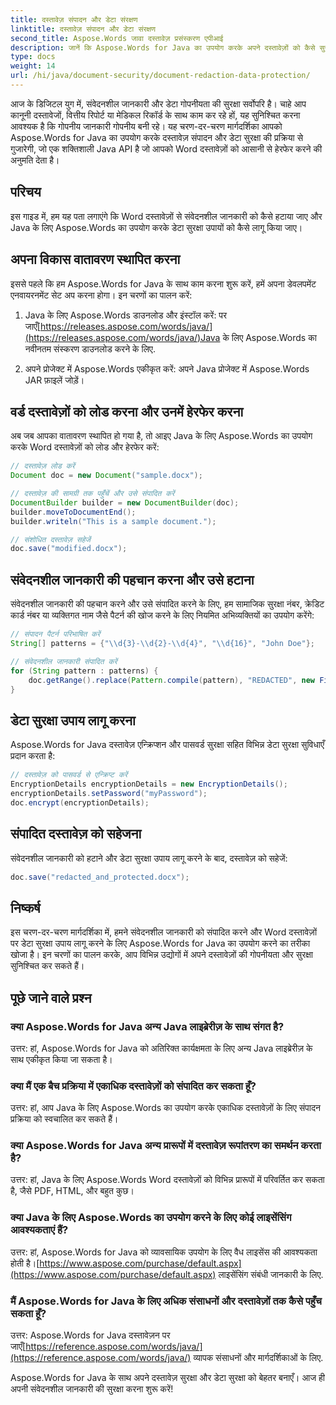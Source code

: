 ```yaml
---
title: दस्तावेज़ संपादन और डेटा संरक्षण
linktitle: दस्तावेज़ संपादन और डेटा संरक्षण
second_title: Aspose.Words जावा दस्तावेज़ प्रसंस्करण एपीआई
description: जानें कि Aspose.Words for Java का उपयोग करके अपने दस्तावेज़ों को कैसे सुरक्षित रखें और संवेदनशील डेटा को कैसे संपादित करें। स्रोत कोड के साथ चरण-दर-चरण मार्गदर्शिका।
type: docs
weight: 14
url: /hi/java/document-security/document-redaction-data-protection/
---
```


आज के डिजिटल युग में, संवेदनशील जानकारी और डेटा गोपनीयता की सुरक्षा सर्वोपरि है। चाहे आप कानूनी दस्तावेजों, वित्तीय रिपोर्ट या मेडिकल रिकॉर्ड के साथ काम कर रहे हों, यह सुनिश्चित करना आवश्यक है कि गोपनीय जानकारी गोपनीय बनी रहे। यह चरण-दर-चरण मार्गदर्शिका आपको Aspose.Words for Java का उपयोग करके दस्तावेज़ संपादन और डेटा सुरक्षा की प्रक्रिया से गुजारेगी, जो एक शक्तिशाली Java API है जो आपको Word दस्तावेज़ों को आसानी से हेरफेर करने की अनुमति देता है।

## परिचय

इस गाइड में, हम यह पता लगाएंगे कि Word दस्तावेज़ों से संवेदनशील जानकारी को कैसे हटाया जाए और Java के लिए Aspose.Words का उपयोग करके डेटा सुरक्षा उपायों को कैसे लागू किया जाए। 

## अपना विकास वातावरण स्थापित करना

इससे पहले कि हम Aspose.Words for Java के साथ काम करना शुरू करें, हमें अपना डेवलपमेंट एनवायरनमेंट सेट अप करना होगा। इन चरणों का पालन करें:

1.  Java के लिए Aspose.Words डाउनलोड और इंस्टॉल करें: पर जाएँ[https://releases.aspose.com/words/java/](https://releases.aspose.com/words/java/)Java के लिए Aspose.Words का नवीनतम संस्करण डाउनलोड करने के लिए.

2. अपने प्रोजेक्ट में Aspose.Words एकीकृत करें: अपने Java प्रोजेक्ट में Aspose.Words JAR फ़ाइलें जोड़ें।

## वर्ड दस्तावेज़ों को लोड करना और उनमें हेरफेर करना

अब जब आपका वातावरण स्थापित हो गया है, तो आइए Java के लिए Aspose.Words का उपयोग करके Word दस्तावेज़ों को लोड और हेरफेर करें:

```java
// दस्तावेज़ लोड करें
Document doc = new Document("sample.docx");

// दस्तावेज़ की सामग्री तक पहुँचें और उसे संपादित करें
DocumentBuilder builder = new DocumentBuilder(doc);
builder.moveToDocumentEnd();
builder.writeln("This is a sample document.");

// संशोधित दस्तावेज़ सहेजें
doc.save("modified.docx");
```

## संवेदनशील जानकारी की पहचान करना और उसे हटाना

संवेदनशील जानकारी की पहचान करने और उसे संपादित करने के लिए, हम सामाजिक सुरक्षा नंबर, क्रेडिट कार्ड नंबर या व्यक्तिगत नाम जैसे पैटर्न की खोज करने के लिए नियमित अभिव्यक्तियों का उपयोग करेंगे:

```java
// संपादन पैटर्न परिभाषित करें
String[] patterns = {"\\d{3}-\\d{2}-\\d{4}", "\\d{16}", "John Doe"};

// संवेदनशील जानकारी संपादित करें
for (String pattern : patterns) {
    doc.getRange().replace(Pattern.compile(pattern), "REDACTED", new FindReplaceOptions());
}
```

## डेटा सुरक्षा उपाय लागू करना

Aspose.Words for Java दस्तावेज़ एन्क्रिप्शन और पासवर्ड सुरक्षा सहित विभिन्न डेटा सुरक्षा सुविधाएँ प्रदान करता है:

```java
// दस्तावेज़ को पासवर्ड से एन्क्रिप्ट करें
EncryptionDetails encryptionDetails = new EncryptionDetails();
encryptionDetails.setPassword("myPassword");
doc.encrypt(encryptionDetails);
```

## संपादित दस्तावेज़ को सहेजना

संवेदनशील जानकारी को हटाने और डेटा सुरक्षा उपाय लागू करने के बाद, दस्तावेज़ को सहेजें:

```java
doc.save("redacted_and_protected.docx");
```

## निष्कर्ष

इस चरण-दर-चरण मार्गदर्शिका में, हमने संवेदनशील जानकारी को संपादित करने और Word दस्तावेज़ों पर डेटा सुरक्षा उपाय लागू करने के लिए Aspose.Words for Java का उपयोग करने का तरीका खोजा है। इन चरणों का पालन करके, आप विभिन्न उद्योगों में अपने दस्तावेज़ों की गोपनीयता और सुरक्षा सुनिश्चित कर सकते हैं।

## पूछे जाने वाले प्रश्न

### क्या Aspose.Words for Java अन्य Java लाइब्रेरीज़ के साथ संगत है?

उत्तर: हां, Aspose.Words for Java को अतिरिक्त कार्यक्षमता के लिए अन्य Java लाइब्रेरीज़ के साथ एकीकृत किया जा सकता है।

### क्या मैं एक बैच प्रक्रिया में एकाधिक दस्तावेज़ों को संपादित कर सकता हूँ?

उत्तर: हां, आप Java के लिए Aspose.Words का उपयोग करके एकाधिक दस्तावेज़ों के लिए संपादन प्रक्रिया को स्वचालित कर सकते हैं।

### क्या Aspose.Words for Java अन्य प्रारूपों में दस्तावेज़ रूपांतरण का समर्थन करता है?

उत्तर: हां, Java के लिए Aspose.Words Word दस्तावेज़ों को विभिन्न प्रारूपों में परिवर्तित कर सकता है, जैसे PDF, HTML, और बहुत कुछ।

### क्या Java के लिए Aspose.Words का उपयोग करने के लिए कोई लाइसेंसिंग आवश्यकताएं हैं?

 उत्तर: हां, Aspose.Words for Java को व्यावसायिक उपयोग के लिए वैध लाइसेंस की आवश्यकता होती है।[https://www.aspose.com/purchase/default.aspx](https://www.aspose.com/purchase/default.aspx) लाइसेंसिंग संबंधी जानकारी के लिए.

### मैं Aspose.Words for Java के लिए अधिक संसाधनों और दस्तावेज़ों तक कैसे पहुँच सकता हूँ?

उत्तर: Aspose.Words for Java दस्तावेज़न पर जाएँ[https://reference.aspose.com/words/java/](https://reference.aspose.com/words/java/) व्यापक संसाधनों और मार्गदर्शिकाओं के लिए.

Aspose.Words for Java के साथ अपने दस्तावेज़ सुरक्षा और डेटा सुरक्षा को बेहतर बनाएँ। आज ही अपनी संवेदनशील जानकारी की सुरक्षा करना शुरू करें!